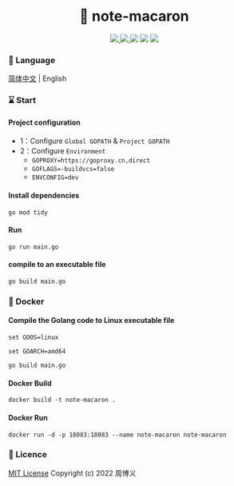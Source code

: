 <h1 align="center">📔 note-macaron</h1>

<p align="center">
<a target="_blank" href="https://github.com/zhouboyi1998/note-macaron"> 
<img src="https://img.shields.io/github/stars/zhouboyi1998/note-macaron?logo=github">
</a>
<a target="_blank" href="https://opensource.org/licenses/MIT"> 
<img src="https://img.shields.io/badge/license-MIT-red"> 
</a>
<img src="https://img.shields.io/badge/Go-1.23-darkturquoise">
<img src="https://img.shields.io/badge/Macaron-1.5.0-steelblue">
<img src="https://img.shields.io/badge/MongoDB Go Driver-1.17.2-seagreen">
</p>

### 📖 Language

[简体中文](./README.md) | English

### ⌛ Start

#### Project configuration

* 1：Configure `Global GOPATH` & `Project GOPATH`
* 2：Configure `Environment`
    * `GOPROXY=https://goproxy.cn,direct`
    * `GOFLAGS=-buildvcs=false`
    * `ENVCONFIG=dev`

#### Install dependencies

```
go mod tidy
```

#### Run

```
go run main.go
```

#### compile to an executable file

```
go build main.go
```

### 🐳 Docker

#### Compile the Golang code to Linux executable file

```
set GOOS=linux

set GOARCH=amd64

go build main.go
```

#### Docker Build

```
docker build -t note-macaron .
```

#### Docker Run

```
docker run -d -p 18083:18083 --name note-macaron note-macaron
```

### 📜 Licence

[MIT License](https://opensource.org/licenses/MIT) Copyright (c) 2022 周博义
